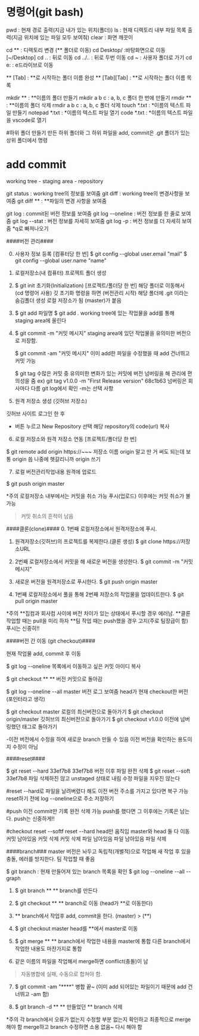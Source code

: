 # 명령어(git bash)
pwd : 현재 경로 출력(지금 내가 있는 위치(폴더))
ls : 현재 디렉토리 내부 파일 목록 출력(지금 위치에 있는 파일 모두 보여줘)
clear : 화면 깨끗이

cd ** : 디렉토리 변경 (** 폴더로 이동)
	cd Desktop/ :바탕화면으로 이동 [~/Desktop]
	cd .. : 뒤로 이동
	cd ../.. : 뒤로 두번 이동
	cd ~ : 사용자 폴더로 가기
	cd e: : e드라이브로 이동

** [Tab] : **로 시작하는 폴더 이름 완성
** [Tab][Tab] : **로 시작하는 폴더 이름 목록

mkdir ** : **이름의 폴더 만들기
	mkdir a b c : a, b, c 폴더 한 번에 만들기
rmdir ** : **이름의 폴더 삭제
	rmdir a b c : a, b, c 폴더 삭제
touch *.txt : *이름의 텍스트 파일 만들기
notepad *.txt : *이름의 텍스트 파일 열기
code *.txt : *이름의 텍스트 파일을 vscode로 열기


#하위 폴더 만들기
 만든 하위 폴더와 그 하위 파일을 add, commit은
 .git 폴더가 있는 상위 폴더에서 명령


#	    add          commit
working tree - staging area - repository

git status : working tree의 정보를 보여줌
git diff : working tree의 변경사항을 보여줌
	git diff ** : **파일의 변경 사항을 보여줌

git log : commit된 버전 정보를 보여줌
	git log --oneline : 버전 정보를 한 줄로 보여줌
	git log --stat : 버전 정보를 자세히 보여줌
	git log -p : 버전 정보를 더 자세히 보여줌
  *q로 빠져나오기



####버전 관리####

0. 사용자 정보 등록 [컴퓨터당 한 번]
   $ git config --global user.email "mail"
   $ git config --global user.name "name"
  
1. 로컬저장소(내 컴퓨터) 프로젝트 폴더 생성

2. $ git init
 초기화(Initialization) [프로젝트/폴더당 한 번]
 해당 폴더로 이동해서 (cd 명령어 사용) 
 깃 초기화 명령을 하면 (버전관리 시작)
 해당 폴더에 .git 이라는 숨김폴더 생성
 로컬 저장소가 됨
 (master)가 붙음

3. $ git add 파일명
   $ git add .
working tree에 있는 작업물을 add를 통해 staging area에 올린다

4. $ git commit -m "커밋 메시지"
staging area에 있던 작업물을 유의미한 버전으로 저장함.

   $ git commit -am "커밋 메시지"
이미 add한 파일을 수정했을 때 add 건너뛰고 커밋 가능


   $ git tag 
수많은 커밋 중 유의미한 변화가 있는 커밋에 버전 넘버링을 해 관리에 편의성을 줌
 ex) git tag v1.0.0 -m "First Release version" 68c1b63
	    넘버링은 회사마다 다름		git log에서 확인
			-m는 선택 사항

5. 원격 저장소 생성 (깃허브 저장소)

  깃허브 사이트 로그인 한 후 
  + 버튼 누르고 New Repository 선택
  해당 repository의 code(url) 복사

6. 로컬 저장소와 원격 저장소 연동 [프로젝트/폴더당 한 번]

  $ git remote add origin https://~~~
		  저장소 이름 origin 말고 딴 거 써도 되는데 보통 origin 씀
		  나중에 헷갈리니까 origin 쓰기


7. 로컬 버전관리작업내용 원격에 업로드

  $ git push origin master


*주의
로컬저장소 내부에서는 커밋을 취소 가능
푸시(업로드) 이후에는 커밋 취소가 불가능
 >커밋 취소의 흔적이 남음



####클론(clone)####
0. 1번째 로컬저장소에서 원격저장소에 푸시.
1. 원격저장소(깃허브)의 프로젝트를 복제한다.(클론 생성)
	$ git clone https://저장소URL

2. 2번째 로컬저장소에서 커밋을 해 새로운 버전을 생성한다.
	$ git commit -m "커밋 메시지"

3. 새로운 버전을 원격저장소로 푸시한다.
	$ git push origin master

4. 1번째 로컬저장소에서 풀을 통해 2번째 저장소의 작업물을 업데이트한다.
	$ git pull origin master

*주의
 **집컴과 회사컴 사이에 버전 차이가 있는 상태에서 푸시할 경우 에러남.
 **클론 작업할 때는 pull을 미리 하자
 **팀 작업 때는 push했을 경우 고지(주로 팀장급이 함)
푸시는 신중히!!



####버전 간 이동 (git checkout)####

현재 작업물 add, commit 후 이동

$ git log --oneline
	목록에서 이동하고 싶은 커밋 아이디 복사

$ git checkout **
	** 버전 커밋으로 돌아감

$ git log --oneline --all 
	master 버전 로그 보여줌
	head가 현재 checkout한 버전(포인터라고 생각)

$ git checkout master 	로컬의 최신버전으로 돌아가기
$ git checkout origin/master 깃허브의 최신버전으로 돌아가기
$ git checkout v1.0.0 	이전에 넘버링했던 태그로 돌아가기


-이전 버전에서 수정을 하여 새로운 branch 만들 수 있음
 이전 버전을 확인하는 용도이지 수정이 아님


####reset####

$ git reset --hard 33ef7b8
	33ef7b8 버전 이후 파일 완전 삭제
$ git reset --soft 33ef7b8
	파일 삭제하진 않고 unstaged 상태로 내림
	수정 파일을 지우진 않는다

#reset --hard로 파일을 날려버렸다 해도 이전 버전 주소를 가지고 있다면 복구 가능
reset하기 전에 log --oneline으로 주소 저장하기

#push 이전 commit만 기록 완전 삭제 가능
push를 했다면 그 이후에는 기록은 남는다.
push는 신중하게!!

#checkout	 reset --softf		reset --hard
head만 움직임		master와 head 둘 다 이동
커밋 남아있음	커밋 삭제		커밋 삭제
파일 남아있음	파일 남아있음		파일 삭제



####branch###
master 버전은 놔두고 독립적(개별적)으로 작업해
새 작업 후 있을 충돌, 에러를 방지한다.
팀 작업할 때 좋음

$ git branch : 현재 만들어져 있는 branch 목록을 확인
$ git log --oneline --all --graph 

1. $ git branch **
	** branch를 만든다

2. $ git checkout **
	** branch로 이동 (head가 **로 이동한다)

3. ** branch에서 작업후 add, commit을 한다.
	(master) > (**)

4. $ git checkout master
	head를 **에서 master로 이동

5. $ git merge **
	** branch에서 작업한 내용을 master에 통합
	다른 branch에서 작업한 내용도 마찬가지로 통합

6. 같은 이름의 파일을 작업해서 merge하면 conflict(충돌)이 남
  >자동병합에 실패, 수동으로 합쳐야 함.

7. $ git commit -am "****"
  병합 끝~
  (이미 add 되어있는 파일이기 때문에 add 건너뛰고 -am 함)

8. $ git branch -d ** **
	만들었던 ** branch 삭제

*주의
 각 branch에서 오류가 없는지 수정할 부분 없는지 확인하고 
 최종적으로 merge해야 함
 merge하고 branch 수정하면 소용 없음~
 다시 해야 함